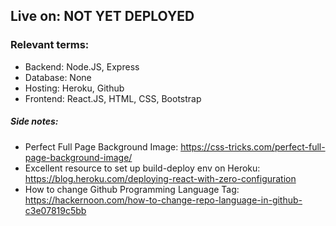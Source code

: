 ## Live on: NOT YET DEPLOYED

### Relevant terms: 
* Backend: Node.JS, Express
* Database: None
* Hosting: Heroku, Github
* Frontend: React.JS, HTML, CSS, Bootstrap

##### Side notes:
* Perfect Full Page Background Image: https://css-tricks.com/perfect-full-page-background-image/
* Excellent resource to set up build-deploy env on Heroku: https://blog.heroku.com/deploying-react-with-zero-configuration
* How to change Github Programming Language Tag: https://hackernoon.com/how-to-change-repo-language-in-github-c3e07819c5bb

